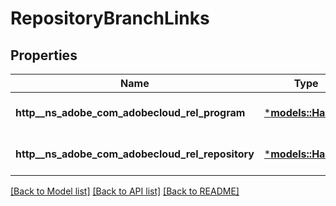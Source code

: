 # RepositoryBranchLinks

## Properties
Name | Type | Description | Notes
------------ | ------------- | ------------- | -------------
**http__ns_adobe_com_adobecloud_rel_program** | [***models::HalLink**](HalLink.md) |  | [optional] [default to None]
**http__ns_adobe_com_adobecloud_rel_repository** | [***models::HalLink**](HalLink.md) |  | [optional] [default to None]

[[Back to Model list]](../README.md#documentation-for-models) [[Back to API list]](../README.md#documentation-for-api-endpoints) [[Back to README]](../README.md)


